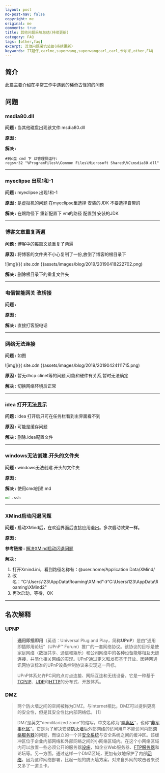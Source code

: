 ```yaml
---
layout: post
no-post-nav: false 
copyright: me
original: me
comments: true
title: 其他问题采坑总结(持续更新)
category: FAQ
tags: [other,faq]
excerpt: 其他问题采坑总结(持续更新)
keywords: IT超仔,carlme,superwang,superwangcarl,carl,卡尔米,other,FAQ
---
```




## 简介

此篇主要介绍在平常工作中遇到的稀奇古怪的的问题

## 问题

### msdia80.dll

**问题 :** 当其他磁盘出现该文件:msdia80.dll

**原因 :** 

**解决 :** 

```shell
#到c盘 cmd 下 以管理员运行:
regsvr32 "%ProgramFiles%\Common Files\Microsoft Shared\VC\msdia80.dll"
```

***

### myeclipse  出现1和-1

**问题 :** myeclipse  出现1和-1

**原因 :** 是虚拟机的问题  在myeclipse里选择 安装的JDK 不要选择自带的

**解决 :** 在跟路径下 重新配置下 vm的路径 配置到 安装的JDK

***

### 博客文章重复两遍

**问题 :** 博客中的每篇文章重复了两遍

**原因 :** 将博客的文件夹不小心复制了一份,放倒了博客的根目录下

![img]({{ site.cdn }}assets/images/blog/2019/20190418222702.png)

**解决 :** 删除根目录下的重复文件夹

***

### 电信智能网关 改桥接

**问题 :** 

**原因 :** 

**解决 :** 直接打客服电话

***

### 网络无法连接

**问题 :** 如图

![img]({{ site.cdn }}assets/images/blog/2019/20190424111715.png)

**原因 :** 暂无dhcp clinet等的问题,可能和硬件有关系,暂时无法确定

**解决 :** 切换网络环境后正常

***

### idea 打开无法显示

**问题 :** idea 打开后只可在任务栏看到主界面看不到

**原因 :** 可能是缓存问题

**解决 :**  删除.idea配置文件

***

### windows无法创建.开头的文件夹

**问题 :** windows无法创建.开头的文件夹

**原因 :** 

**解决 :** 使用cmd创建 md 

```bat
md .ssh
```

***

### XMind启动闪退问题

**问题 :** 启动XMind后，在欢迎界面后直接应用退出。多次启动效果一样。

**原因 :** 

**参考链接 :** [解决XMind启动闪退问题](https://blog.csdn.net/helloworldwj/article/details/84952345)

**解决 :** 

1. 打开Xmind.ini，看到路径名称有：@user.home/Application Data/XMind/
2. 改名：“C:\Users\123\AppData\Roaming\XMind”-》“C:\Users\123\AppData\Roaming\XMind2"
3. 再次启动，等待，OK

***



## 名次解释

### UPNP

> **通用即插即用**（英语：Universal Plug and Play，简称**UPnP**）是由“通用即插即用论坛”（UPnP™ Forum）推广的一套网络协议。该协议的目标是使家庭网络（数据共享、通信和娱乐）和公司网络中的各种设备能够相互无缝连接，并简化相关网络的实现。UPnP通过定义和发布基于开放、因特网通讯网协议标准的UPnP设备控制协议来实现这一目标。
>
> UPnP体系允许PC间的点对点连接、网际互连和无线设备。它是一种基于[TCP/IP](https://baike.baidu.com/item/TCP%2FIP)、[UDP](https://baike.baidu.com/item/UDP)和[HTTP](https://baike.baidu.com/item/HTTP)的分布式、开放体系。

### DMZ

> 两个防火墙之间的空间被称为DMZ。与Internet相比，DMZ可以提供更高的安全性，但是其安全性比内部网络低。 [1][ ]()
>
> DMZ是英文“demilitarized zone”的缩写，中文名称为“[隔离区](https://baike.baidu.com/item/%E9%9A%94%E7%A6%BB%E5%8C%BA/6835763)”，也称“[非军事化区](https://baike.baidu.com/item/%E9%9D%9E%E5%86%9B%E4%BA%8B%E5%8C%96%E5%8C%BA/1718170)”。它是为了解决安装[防火墙](https://baike.baidu.com/item/%E9%98%B2%E7%81%AB%E5%A2%99/52767)后外部网络的访问用户不能访问内部[网络服务器](https://baike.baidu.com/item/%E7%BD%91%E7%BB%9C%E6%9C%8D%E5%8A%A1%E5%99%A8/99096)的问题，而设立的一个非[安全系统](https://baike.baidu.com/item/%E5%AE%89%E5%85%A8%E7%B3%BB%E7%BB%9F/3131501)与安全系统之间的缓冲区。该缓冲区位于企业内部网络和外部网络之间的小网络区域内。在这个小网络区域内可以放置一些必须公开的服务器[设施](https://baike.baidu.com/item/%E8%AE%BE%E6%96%BD/3498084)，如企业Web服务器、[FTP服务器](https://baike.baidu.com/item/FTP%E6%9C%8D%E5%8A%A1%E5%99%A8)和论坛等。另一方面，通过这样一个DMZ区域，更加有效地保护了内部[网络](https://baike.baidu.com/item/%E7%BD%91%E7%BB%9C/143243)。因为这种网络部署，比起一般的防火墙方案，对来自外网的攻击者来说又多了一道关卡。